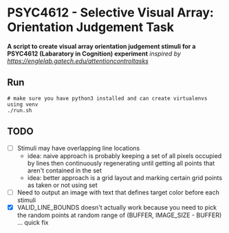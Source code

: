 # PSYC4612 - Selective Visual Array: Orientation Judgement Task

**A script to create visual array orientation judgement stimuli for a PSYC4612 (Labaratory in Cognition) experiment**
_inspired by https://englelab.gatech.edu/attentioncontroltasks_

## Run

```
# make sure you have python3 installed and can create virtualenvs using venv
./run.sh
```

## TODO

- [ ] Stimuli may have overlapping line locations
  - idea: naive approach is probably keeping a set of all pixels occupied by lines then continuously regenerating until getting all points that aren't contained in the set
  - idea: better approach is a grid layout and marking certain grid points as taken or not using set
- [ ] Need to output an image with text that defines target color before each stimuli
- [x] VALID_LINE_BOUNDS doesn't actually work because you need to pick the random points at random range of (BUFFER, IMAGE_SIZE - BUFFER) ... quick fix

